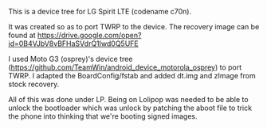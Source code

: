 This is a device tree for LG Spirit LTE (codename c70n).

It was created so as to port TWRP to the device. The recovery image can be found at https://drive.google.com/open?id=0B4VJbV8vBFHaSVdrQ1Iwd0Q5UFE

I used Moto G3 (osprey)'s device tree (https://github.com/TeamWin/android_device_motorola_osprey) to port TWRP. I adapted the BoardConfig/fstab and  added dt.img and zImage from stock recovery.

All of this was done under LP. Being on Lolipop was needed to be able to unlock the bootloader which was unlock by patching the aboot file to trick the phone into thinking that we're booting signed images.
